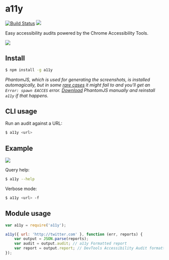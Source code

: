 a11y
===================

[![Build Status](http://img.shields.io/travis/addyosmani/a11y/master.svg?style=flat)](https://travis-ci.org/addyosmani/a11y?style=flat) ![](http://img.shields.io/badge/unicorn-approved-ff69b4.svg?style=flat)

Easy accessibility audits powered by the Chrome Accessibility Tools.

![](http://i.imgur.com/4jHgzDL.png)


## Install

```sh
$ npm install -g a11y
```

*PhantomJS, which is used for generating the screenshots, is installed automagically, but in some [rare cases](https://github.com/Obvious/phantomjs/issues/102) it might fail to and you'll get an `Error: spawn EACCES` error. [Download](http://phantomjs.org/download.html) PhantomJS manually and reinstall `a11y` if that happens.*


## CLI usage

Run an audit against a URL:

```sh
$ a11y <url>
```


## Example

![](http://i.imgur.com/lNG4fyB.png)

Query help:

```sh
$ a11y --help
```

Verbose mode:

```sh
$ a11y <url> -f
```


## Module usage

```js
var a11y = require('a11y');

a11y({ url: 'http://twitter.com' }, function (err, reports) {
    var output = JSON.parse(reports);
    var audit = output.audit; // a11y Formatted report
    var report = output.report; // DevTools Accessibility Audit formatted report
});
```
